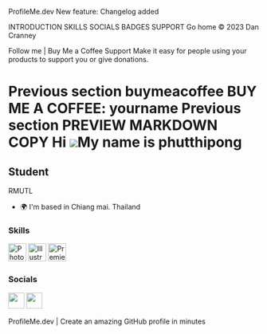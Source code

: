 ProfileMe.dev
New feature:
Changelog added



INTRODUCTION
SKILLS
SOCIALS
BADGES
SUPPORT
Go home
© 2023 Dan Cranney

Follow me
|
Buy Me a Coffee
Support
Make it easy for people using your products to support you or give donations.

Previous section
buymeacoffee
BUY ME A COFFEE:
yourname
Previous section
PREVIEW
MARKDOWN
COPY
Hi ![](https://user-images.githubusercontent.com/18350557/176309783-0785949b-9127-417c-8b55-ab5a4333674e.gif)My name is phutthipong
===================================================================================================================================

Student
-------

RMUTL

* 🌍  I'm based in Chiang mai. Thailand

### Skills

<p align="left">
<a href="https://www.adobe.com/uk/products/photoshop.html" target="_blank" rel="noreferrer"><img src="https://raw.githubusercontent.com/danielcranney/readme-generator/main/public/icons/skills/photoshop-colored.svg" width="36" height="36" alt="Photoshop" /></a>
<a href="adobe.com/uk/products/illustrator.html" target="_blank" rel="noreferrer"><img src="https://raw.githubusercontent.com/danielcranney/readme-generator/main/public/icons/skills/illustrator-colored.svg" width="36" height="36" alt="Illustrator" /></a>
<a href="https://www.adobe.com/uk/products/premiere.html" target="_blank" rel="noreferrer"><img src="https://raw.githubusercontent.com/danielcranney/readme-generator/main/public/icons/skills/premierepro-colored.svg" width="36" height="36" alt="Premiere Pro" /></a>
</p>

### Socials

<p align="left"> <a href="https://www.facebook.com/June V Phutthipong" target="_blank" rel="noreferrer"><img src="https://raw.githubusercontent.com/danielcranney/readme-generator/main/public/icons/socials/facebook.svg" width="32" height="32" /></a> <a href="http://www.instagram.com/_.june.ck/" target="_blank" rel="noreferrer"><img src="https://raw.githubusercontent.com/danielcranney/readme-generator/main/public/icons/socials/instagram.svg" width="32" height="32" /></a></p>
ProfileMe.dev | Create an amazing GitHub profile in minutes
